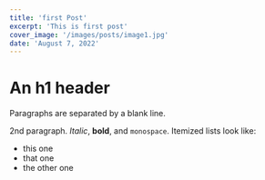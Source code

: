 ```yaml
---
title: 'first Post'
excerpt: 'This is first post'
cover_image: '/images/posts/image1.jpg'
date: 'August 7, 2022'
---
```


An h1 header
============

Paragraphs are separated by a blank line.

2nd paragraph. *Italic*, **bold**, and `monospace`. Itemized lists
look like:

  * this one
  * that one
  * the other one

